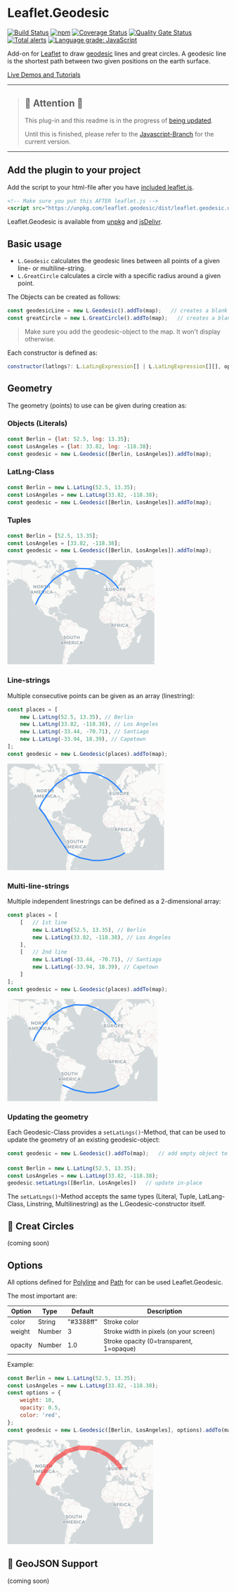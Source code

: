 # Leaflet.Geodesic
[![Build Status](https://travis-ci.org/henrythasler/Leaflet.Geodesic.svg?branch=master)](https://travis-ci.org/henrythasler/Leaflet.Geodesic) [![npm](https://img.shields.io/npm/v/leaflet.geodesic)](https://www.npmjs.com/package/leaflet.geodesic) [![Coverage Status](https://coveralls.io/repos/github/henrythasler/Leaflet.Geodesic/badge.svg?branch=master)](https://coveralls.io/github/henrythasler/Leaflet.Geodesic?branch=master) [![Quality Gate Status](https://sonarcloud.io/api/project_badges/measure?project=henrythasler_Leaflet.Geodesic&metric=alert_status)](https://sonarcloud.io/dashboard?id=henrythasler_Leaflet.Geodesic) [![Total alerts](https://img.shields.io/lgtm/alerts/g/henrythasler/Leaflet.Geodesic.svg?logo=lgtm&logoWidth=18)](https://lgtm.com/projects/g/henrythasler/Leaflet.Geodesic/alerts/) [![Language grade: JavaScript](https://img.shields.io/lgtm/grade/javascript/g/henrythasler/Leaflet.Geodesic.svg?logo=lgtm&logoWidth=18)](https://lgtm.com/projects/g/henrythasler/Leaflet.Geodesic/context:javascript)

Add-on for [Leaflet](http://leafletjs.com/) to draw [geodesic](http://en.wikipedia.org/wiki/Geodesics_on_an_ellipsoid) lines and great circles. A geodesic line is the shortest path between two given positions on the earth surface.

[Live Demos and Tutorials](https://blog.cyclemap.link/Leaflet.Geodesic/)

---
> ## 🔴 Attention 🔴
> This plug-in and this readme is in the progress of [being updated](https://github.com/henrythasler/Leaflet.Geodesic/issues/40).
>
> Until this is finished, please refer to the [Javascript-Branch](https://github.com/henrythasler/Leaflet.Geodesic/tree/javascript) for the current version.
---

## Add the plugin to your project

Add the script to your html-file after you have [included leaflet.js](https://leafletjs.com/examples/quick-start/).

```html
<!-- Make sure you put this AFTER leaflet.js -->
<script src="https://unpkg.com/leaflet.geodesic/dist/leaflet.geodesic.umd.min.js"></script>
```

Leaflet.Geodesic is available from [unpkg](https://unpkg.com/browse/leaflet.geodesic) and [jsDelivr](https://www.jsdelivr.com/package/npm/leaflet.geodesic).

## Basic usage

- `L.Geodesic` calculates the geodesic lines between all points of a given line- or multiline-string. 
- `L.GreatCircle` calculates a circle with a specific radius around a given point.

The Objects can be created as follows:

```JavaScript
const geodesicLine = new L.Geodesic().addTo(map);   // creates a blank geodesic-line-object and adds it to the map
const greatCircle = new L.GreatCircle().addTo(map);   // creates a blank great-circle-object and adds it to the map
```

> Make sure you add the geodesic-object to the map. It won't display otherwise.

Each constructor is defined as:
```JavaScript
constructor(latlngs?: L.LatLngExpression[] | L.LatLngExpression[][], options?: GeodesicOptions)
```

## Geometry

The geometry (points) to use can be given during creation as:

### Objects (Literals)

```JavaScript
const Berlin = {lat: 52.5, lng: 13.35};
const LosAngeles = {lat: 33.82, lng: -118.38};
const geodesic = new L.Geodesic([Berlin, LosAngeles]).addTo(map);
```

### LatLng-Class

```JavaScript
const Berlin = new L.LatLng(52.5, 13.35);
const LosAngeles = new L.LatLng(33.82, -118.38);
const geodesic = new L.Geodesic([Berlin, LosAngeles]).addTo(map);
``` 

### Tuples

```JavaScript
const Berlin = [52.5, 13.35];
const LosAngeles = [33.82, -118.38];
const geodesic = new L.Geodesic([Berlin, LosAngeles]).addTo(map);
```

![line](docs/img/line.png)

### Line-strings

Multiple consecutive points can be given as an array (linestring):

```JavaScript
const places = [
    new L.LatLng(52.5, 13.35), // Berlin
    new L.LatLng(33.82, -118.38), // Los Angeles
    new L.LatLng(-33.44, -70.71), // Santiago
    new L.LatLng(-33.94, 18.39), // Capetown
];
const geodesic = new L.Geodesic(places).addTo(map);
```

![linestring](docs/img/linestring.png)

### Multi-line-strings

Multiple independent linestrings can be defined as a 2-dimensional array:

```JavaScript
const places = [
    [   // 1st line
        new L.LatLng(52.5, 13.35), // Berlin
        new L.LatLng(33.82, -118.38), // Los Angeles
    ],
    [   // 2nd line
        new L.LatLng(-33.44, -70.71), // Santiago
        new L.LatLng(-33.94, 18.39), // Capetown
    ]
];
const geodesic = new L.Geodesic(places).addTo(map);
```

![multilinestring](docs/img/multilinestring.png)

### Updating the geometry

Each Geodesic-Class provides a `setLatLngs()`-Method, that can be used to update the geometry of an existing geodesic-object:

```Javascript
const geodesic = new L.Geodesic().addTo(map);   // add empty object to the map

const Berlin = new L.LatLng(52.5, 13.35);
const LosAngeles = new L.LatLng(33.82, -118.38);
geodesic.setLatLngs([Berlin, LosAngeles])   // update in-place
```

The `setLatLngs()`-Method accepts the same types (Literal, Tuple, LatLang-Class, Linstring, Multilinestring) as the L.Geodesic-constructor itself.

## 🚧 Creat Circles 

(coming soon)

## Options
All options defined for [Polyline](http://leafletjs.com/reference.html#polyline) and [Path](https://leafletjs.com/reference.html#path) for can be used Leaflet.Geodesic.

The most important are:

Option  | Type | Default | Description
---|---|---|---
color |	String | "#3388ff" | Stroke color
weight | Number | 3 | Stroke width in pixels (on your screen)
opacity | Number | 1.0 | Stroke opacity (0=transparent, 1=opaque)

Example:

```Javascript
const Berlin = new L.LatLng(52.5, 13.35);
const LosAngeles = new L.LatLng(33.82, -118.38);
const options = {
    weight: 10,
    opacity: 0.5,
    color: 'red',
};
const geodesic = new L.Geodesic([Berlin, LosAngeles], options).addTo(map);
```

![lineoptions](docs/img/lineoptions.png)

## 🚧 GeoJSON Support

(coming soon)
